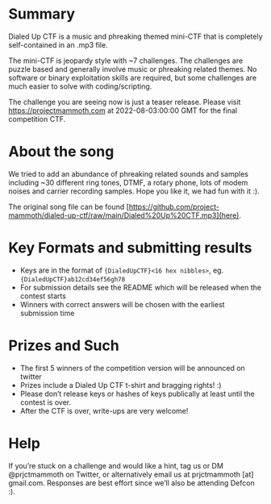 # Summary
Dialed Up CTF is a music and phreaking themed mini-CTF that is completely
self-contained in an .mp3 file.

The mini-CTF is jeopardy style with ~7 challenges.  The challenges are puzzle
based and generally involve music or phreaking related themes.  No software or
binary exploitation skills are required, but some challenges are much easier to
solve with coding/scripting.

The challenge you are seeing now is just a teaser release. Please visit
https://projectmammoth.com at 2022-08-03:00:00 GMT for the final competition
CTF.

# About the song
We tried to add an abundance of phreaking related sounds and samples including
~30 different ring tones, DTMF, a rotary phone, lots of modem noises and
carrier recording samples.  Hope you like it, we had fun with it :). 

The original song file can be found
[https://github.com/project-mammoth/dialed-up-ctf/raw/main/Dialed%20Up%20CTF.mp3](here).

# Key Formats and submitting results
* Keys are in the format of `{DialedUpCTF}<16 hex nibbles>`, eg.
  `{DialedUpCTF}ab12cd34ef56gh78`
* For submission details see the README which will be released when the contest
  starts
* Winners with correct answers will be chosen with the earliest submission time

# Prizes and Such
* The first 5 winners of the competition version will be announced on twitter
* Prizes include a Dialed Up CTF t-shirt and bragging rights! :)
* Please don’t release keys or hashes of keys publically at least until the
  contest is over.
* After the CTF is over, write-ups are very welcome!

# Help
If you’re stuck on a challenge and would like a hint, tag us or DM
@prjctmammoth on Twitter, or alternatively email us at prjctmammoth [at]
gmail.com.  Responses are best effort since we’ll also be attending Defcon :). 


